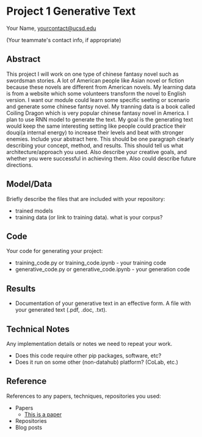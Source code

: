 # Project 1 Generative Text

Your Name, yourcontact@ucsd.edu

(Your teammate's contact info, if appropriate)

## Abstract

This project I will work on one type of chinese fantasy novel such as swordsman stories. A lot of American people like Asian novel or fiction because these novels are different from American novels. My learning data is from a website which some volunteers transform the novel to English version. I want our module could learn some specific seeting or scenario and generate some chinese fantsy novel. My tranning data is a book called Coiling Dragon which is very popular chinese fantasy novel in America. I plan to use RNN model to generate the text. My goal is the generating text would keep the same interesting setting like people could practice their douqi(a internal energy) to increase their levels and beat with stronger enemies.
Include your abstract here. This should be one paragraph clearly describing your concept, method, and results. This should tell us what architecture/approach you used. Also describe your creative goals, and whether you were successful in achieving them. Also could describe future directions.

## Model/Data

Briefly describe the files that are included with your repository:
- trained models
- training data (or link to training data). what is your corpus?

## Code

Your code for generating your project:
- training_code.py or training_code.ipynb - your training code
- generative_code.py or generative_code.ipynb - your generation code

## Results

- Documentation of your generative text in an effective form. A file with your generated text (.pdf, .doc, .txt). 

## Technical Notes

Any implementation details or notes we need to repeat your work. 
- Does this code require other pip packages, software, etc?
- Does it run on some other (non-datahub) platform? (CoLab, etc.)

## Reference

References to any papers, techniques, repositories you used:
- Papers
  - [This is a paper](this_is_the_link.pdf)
- Repositories
- Blog posts
